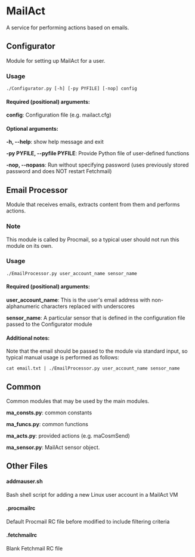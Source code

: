MailAct
=======

A service for performing actions based on emails.

Configurator
------------

Module for setting up MailAct for a user.

### Usage

    ./Configurator.py [-h] [-py PYFILE] [-nop] config

#### Required (positional) arguments:

__config__: Configuration file (e.g. mailact.cfg)

#### Optional arguments:

__-h, --help__: show help message and exit
  
__-py PYFILE, --pyfile PYFILE__: Provide Python file of user-defined functions
                        
__-nop, --nopass__: Run without specifying password (uses previously stored password and does NOT restart Fetchmail)


Email Processor
---------------

Module that receives emails, extracts content from them and performs actions.

### Note

This module is called by Procmail, so a typical user should not run this module on its own.

### Usage

    ./EmailProcessor.py user_account_name sensor_name
    
#### Required (positional) arguments:

__user_account_name__: This is the user's email address with non-alphanumeric characters replaced with underscores

__sensor_name__: A particular sensor that is defined in the configuration file passed to the Configurator module

#### Additional notes:

Note that the email should be passed to the module via standard input, so typical manual usage is performed as follows:

    cat email.txt | ./EmailProcessor.py user_account_name sensor_name


Common
------

Common modules that may be used by the main modules.

__ma_consts.py__:  common constants

__ma_funcs.py__: common functions

__ma_acts.py__: provided actions (e.g. maCosmSend)

__ma_sensor.py__: MailAct sensor object.


Other Files
-----------

#### addmauser.sh

Bash shell script for adding a new Linux user account in a MailAct VM

#### .procmailrc

Default Procmail RC file before modified to include filtering criteria

#### .fetchmailrc

Blank Fetchmail RC file

